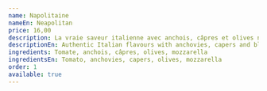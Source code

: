 ```yaml
---
name: Napolitaine
nameEn: Neapolitan
price: 16,00
description: La vraie saveur italienne avec anchois, câpres et olives noires.
descriptionEn: Authentic Italian flavours with anchovies, capers and black olives.
ingredients: Tomate, anchois, câpres, olives, mozzarella
ingredientsEn: Tomato, anchovies, capers, olives, mozzarella
order: 1
available: true
---
```

